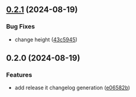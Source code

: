 

## [0.2.1](https://github.com/elobytesoftware/SemVerAuto/compare/0.2.0...0.2.1) (2024-08-19)


### Bug Fixes

* change height ([43c5945](https://github.com/elobytesoftware/SemVerAuto/commit/43c5945986a8690e83c56756f7fb0e83b4bba6dd))

## 0.2.0 (2024-08-19)


### Features

* add release it changelog generation ([e06582b](https://github.com/elobytesoftware/SemVerAuto/commit/e06582b54a934e1d5c42858f8e8cae925f136e11))
